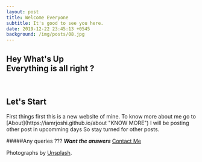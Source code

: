 ```yaml
---
layout: post
title: Welcome Everyone
subtitle: It's good to see you here.
date: 2019-12-22 23:45:13 +0545
background: /img/posts/08.jpg
---
```


## Hey What's Up <br> Everything is all right ?

<br>

## Let's Start

<p>
First things first this is a new website of mine.
To know more about me go to [About](https://iamrjoshi.github.io/about "KNOW MORE")
I will be posting other post in upcomming days
So stay turned for other posts.

#####Any queries ???
**_Want the answers_** [Contact Me](https://iamrjoshi.github.io/contact '*Help Line*')

</p>
<p> Photographs by <a href="https://unsplash.com/">Unsplash</a>.</p>
